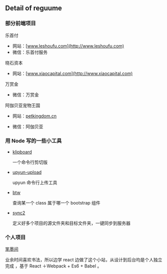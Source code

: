 ## Detail of reguume

### 部分前端项目

乐首付

* 网站：[www.leshoufu.com](http://www.leshoufu.com)
* 微信：乐首付服务

晓石资本

- 网站：[www.xiaocapital.com](http://www.xiaocapital.com)

万赏金

- 微信：万赏金

阿伽贝亚宠物王国

- 网站：[petkingdom.cn](http://www.petkingdom.cn)


* 微信：阿伽贝亚

### 用 Node 写的一些小工具

- [klipboard](https://github.com/yuwancumian/klipboard)

  一个命令行剪切版

- [upyun-upload](https://github.com/yuwancumian/upyun-upload)

  upyun 命令行上传工具

- [btw](https://github.com/yuwancumian/btw)

  查询某一个 class 属于哪一个 bootstrap 组件

- [sync2](https://github.com/yuwancumian/sync2)

  定义好多个项目的源文件夹和目标文件夹，一键同步到服务器

### 个人项目

[笔墨间](http://www.bimojian.com)

业余时间喜欢书法，所以边学 react 边做了这个小站，从设计到后台均是个人独立完成  ，基于 React ＋Webpack + Es6 + Babel 。



